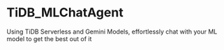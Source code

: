 # TiDB_MLChatAgent
Using TiDB Serverless and Gemini Models, effortlessly chat with your ML model to get the best out of it
